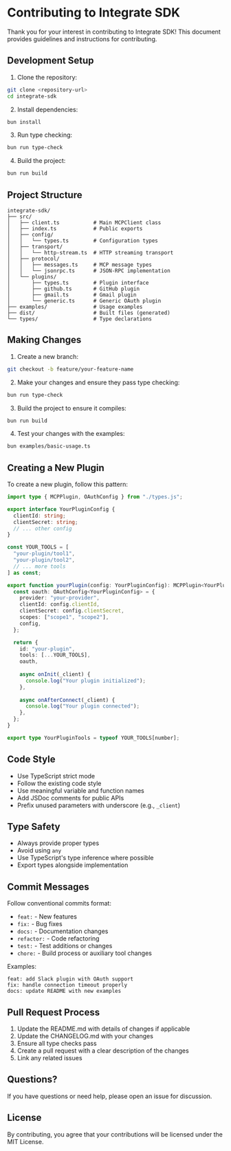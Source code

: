# Contributing to Integrate SDK

Thank you for your interest in contributing to Integrate SDK! This document provides guidelines and instructions for contributing.

## Development Setup

1. Clone the repository:
```bash
git clone <repository-url>
cd integrate-sdk
```

2. Install dependencies:
```bash
bun install
```

3. Run type checking:
```bash
bun run type-check
```

4. Build the project:
```bash
bun run build
```

## Project Structure

```
integrate-sdk/
├── src/
│   ├── client.ts           # Main MCPClient class
│   ├── index.ts            # Public exports
│   ├── config/
│   │   └── types.ts        # Configuration types
│   ├── transport/
│   │   └── http-stream.ts  # HTTP streaming transport
│   ├── protocol/
│   │   ├── messages.ts     # MCP message types
│   │   └── jsonrpc.ts      # JSON-RPC implementation
│   └── plugins/
│       ├── types.ts        # Plugin interface
│       ├── github.ts       # GitHub plugin
│       ├── gmail.ts        # Gmail plugin
│       └── generic.ts      # Generic OAuth plugin
├── examples/               # Usage examples
├── dist/                   # Built files (generated)
└── types/                  # Type declarations
```

## Making Changes

1. Create a new branch:
```bash
git checkout -b feature/your-feature-name
```

2. Make your changes and ensure they pass type checking:
```bash
bun run type-check
```

3. Build the project to ensure it compiles:
```bash
bun run build
```

4. Test your changes with the examples:
```bash
bun examples/basic-usage.ts
```

## Creating a New Plugin

To create a new plugin, follow this pattern:

```typescript
import type { MCPPlugin, OAuthConfig } from "./types.js";

export interface YourPluginConfig {
  clientId: string;
  clientSecret: string;
  // ... other config
}

const YOUR_TOOLS = [
  "your-plugin/tool1",
  "your-plugin/tool2",
  // ... more tools
] as const;

export function yourPlugin(config: YourPluginConfig): MCPPlugin<YourPluginConfig> {
  const oauth: OAuthConfig<YourPluginConfig> = {
    provider: "your-provider",
    clientId: config.clientId,
    clientSecret: config.clientSecret,
    scopes: ["scope1", "scope2"],
    config,
  };

  return {
    id: "your-plugin",
    tools: [...YOUR_TOOLS],
    oauth,
    
    async onInit(_client) {
      console.log("Your plugin initialized");
    },
    
    async onAfterConnect(_client) {
      console.log("Your plugin connected");
    },
  };
}

export type YourPluginTools = typeof YOUR_TOOLS[number];
```

## Code Style

- Use TypeScript strict mode
- Follow the existing code style
- Use meaningful variable and function names
- Add JSDoc comments for public APIs
- Prefix unused parameters with underscore (e.g., `_client`)

## Type Safety

- Always provide proper types
- Avoid using `any`
- Use TypeScript's type inference where possible
- Export types alongside implementation

## Commit Messages

Follow conventional commits format:

- `feat:` - New features
- `fix:` - Bug fixes
- `docs:` - Documentation changes
- `refactor:` - Code refactoring
- `test:` - Test additions or changes
- `chore:` - Build process or auxiliary tool changes

Examples:
```
feat: add Slack plugin with OAuth support
fix: handle connection timeout properly
docs: update README with new examples
```

## Pull Request Process

1. Update the README.md with details of changes if applicable
2. Update the CHANGELOG.md with your changes
3. Ensure all type checks pass
4. Create a pull request with a clear description of the changes
5. Link any related issues

## Questions?

If you have questions or need help, please open an issue for discussion.

## License

By contributing, you agree that your contributions will be licensed under the MIT License.

